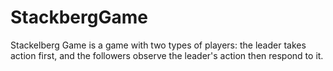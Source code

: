 # StackbergGame

Stackelberg Game is a game with two types of players: the leader takes action first, and the followers observe the leader's action then respond to it. 
